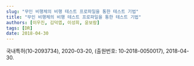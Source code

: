 ```yaml
---
slug: "무인 비행체의 비행 테스트 프로파일을 통한 테스트 기법"
title: "무인 비행체의 비행 테스트 프로파일을 통한 테스트 기법"
authors: [이우진, 김덕엽, 이성희, 윤보람]
tags: [DR]
date: 2018-04-30
---
```


국내특허(10-2093734), 2020-03-20, (출원번호: 10-2018-0050017), 2018-04-30.
